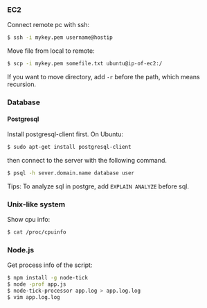 ### EC2
Connect remote pc with ssh:

```bash
$ ssh -i mykey.pem username@hostip
```

Move file from local to remote:

```bash
$ scp -i mykey.pem somefile.txt ubuntu@ip-of-ec2:/
```

If you want to move directory, add `-r` before the path, which means recursion.

### Database
#### Postgresql
Install postgresql-client first. On Ubuntu:

```bash
$ sudo apt-get install postgresql-client
```

then connect to the server with the following command.

```bash
$ psql -h sever.domain.name database user
```

Tips:
To analyze sql in postgre, add `EXPLAIN ANALYZE` before sql.

### Unix-like system
Show cpu info:

```bash
$ cat /proc/cpuinfo
```

### Node.js
Get process info of the script:

```bash
$ npm install -g node-tick
$ node -prof app.js
$ node-tick-processor app.log > app.log.log
$ vim app.log.log
```
